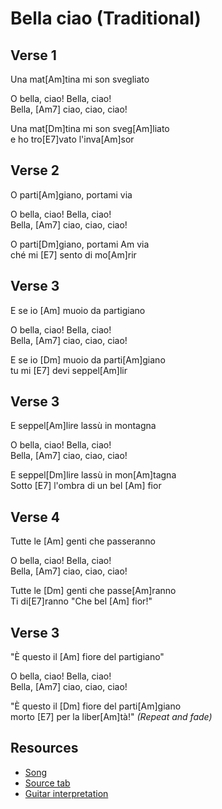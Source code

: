 # Bella ciao (Traditional)

## Verse 1

Una mat[Am]tina mi son svegliato

O bella, ciao! Bella, ciao!  
Bella, [Am7] ciao, ciao, ciao!

Una mat[Dm]tina mi son sveg[Am]liato  
e ho tro[E7]vato l'inva[Am]sor

## Verse 2

O parti[Am]giano, portami via
 
O bella, ciao! Bella, ciao!  
Bella, [Am7] ciao, ciao, ciao!

O parti[Dm]giano, portami Am via  
ché mi [E7] sento di mo[Am]rir

## Verse 3
 

E se io [Am] muoio da partigiano
 
O bella, ciao! Bella, ciao!  
Bella, [Am7] ciao, ciao, ciao!

E se io [Dm] muoio da parti[Am]giano  
tu mi [E7] devi seppel[Am]lir

## Verse 3

E seppel[Am]lire lassù in montagna
 
O bella, ciao! Bella, ciao!  
Bella, [Am7] ciao, ciao, ciao!

E seppel[Dm]lire lassù in mon[Am]tagna  
Sotto [E7] l'ombra di un bel [Am] fior

## Verse 4

Tutte le [Am] genti che passeranno

O bella, ciao! Bella, ciao!  
Bella, [Am7] ciao, ciao, ciao!

Tutte le [Dm] genti che passe[Am]ranno  
Ti di[E7]ranno "Che bel [Am] fior!"

## Verse 3

"È questo il [Am] fiore del partigiano"
 
O bella, ciao! Bella, ciao!  
Bella, [Am7] ciao, ciao, ciao!

"È questo il [Dm] fiore del parti[Am]giano  
morto [E7] per la liber[Am]tà!" _(Repeat and fade)_

## Resources

- [Song](https://www.youtube.com/watch?v=4CI3lhyNKfo)
- [Source tab](https://tabs.ultimate-guitar.com/tab/misc-traditional/bella-ciao-chords-1839756)
- [Guitar interpretation](https://www.youtube.com/watch?v=2iCOH6GOmRA)
